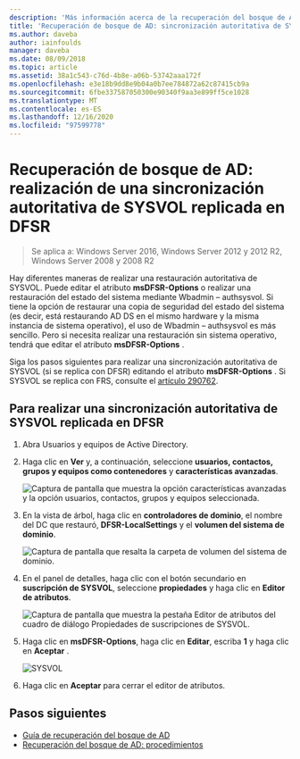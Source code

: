 ```yaml
---
description: 'Más información acerca de la recuperación del bosque de AD: realización de una sincronización autoritativa de SYSVOL replicada en DFSR'
title: 'Recuperación de bosque de AD: sincronización autoritativa de SYSVOL'
ms.author: daveba
author: iainfoulds
manager: daveba
ms.date: 08/09/2018
ms.topic: article
ms.assetid: 38a1c543-c76d-4b8e-a06b-53742aaa172f
ms.openlocfilehash: e3e18b9dd8e9b04a0b7ee784872a62c87415cb9a
ms.sourcegitcommit: 6fbe337587050300e90340f9aa3e899ff5ce1028
ms.translationtype: MT
ms.contentlocale: es-ES
ms.lasthandoff: 12/16/2020
ms.locfileid: "97599778"
---
```

# <a name="ad-forest-recovery---performing-an-authoritative-synchronization-of-dfsr-replicated-sysvol"></a>Recuperación de bosque de AD: realización de una sincronización autoritativa de SYSVOL replicada en DFSR

>Se aplica a: Windows Server 2016, Windows Server 2012 y 2012 R2, Windows Server 2008 y 2008 R2

Hay diferentes maneras de realizar una restauración autoritativa de SYSVOL. Puede editar el atributo **msDFSR-Options** o realizar una restauración del estado del sistema mediante Wbadmin – authsysvol. Si tiene la opción de restaurar una copia de seguridad del estado del sistema (es decir, está restaurando AD DS en el mismo hardware y la misma instancia de sistema operativo), el uso de Wbadmin – authsysvol es más sencillo. Pero si necesita realizar una restauración sin sistema operativo, tendrá que editar el atributo **msDFSR-Options** .

Siga los pasos siguientes para realizar una sincronización autoritativa de SYSVOL (si se replica con DFSR) editando el atributo **msDFSR-Options** . Si SYSVOL se replica con FRS, consulte el [artículo 290762](https://go.microsoft.com/fwlink/?LinkId=148443).

## <a name="to-perform-an-authoritative-synchronization-of-dfsr-replicated-sysvol"></a>Para realizar una sincronización autoritativa de SYSVOL replicada en DFSR

1. Abra Usuarios y equipos de Active Directory.
2. Haga clic en **Ver** y, a continuación, seleccione **usuarios, contactos, grupos y equipos como contenedores** y **características avanzadas**.

   ![Captura de pantalla que muestra la opción características avanzadas y la opción usuarios, contactos, grupos y equipos seleccionada.](media/AD-Forest-Recovery-Authoritative-Recovery-SYSVOL/sysvol1.png)

3. En la vista de árbol, haga clic en **controladores de dominio**, el nombre del DC que restauró, **DFSR-LocalSettings** y el **volumen del sistema de dominio**.

   ![Captura de pantalla que resalta la carpeta de volumen del sistema de dominio.](media/AD-Forest-Recovery-Authoritative-Recovery-SYSVOL/sysvol2.png)

4. En el panel de detalles, haga clic con el botón secundario en **suscripción de SYSVOL**, seleccione **propiedades** y haga clic en **Editor de atributos**.

   ![Captura de pantalla que muestra la pestaña Editor de atributos del cuadro de diálogo Propiedades de suscripciones de SYSVOL.](media/AD-Forest-Recovery-Authoritative-Recovery-SYSVOL/sysvol3.png)

5. Haga clic en **msDFSR-Options**, haga clic en **Editar**, escriba **1** y haga clic en **Aceptar** .

   ![SYSVOL](media/AD-Forest-Recovery-Authoritative-Recovery-SYSVOL/sysvol4.png)

6. Haga clic en **Aceptar** para cerrar el editor de atributos.

## <a name="next-steps"></a>Pasos siguientes

- [Guía de recuperación del bosque de AD](AD-Forest-Recovery-Guide.md)
- [Recuperación del bosque de AD: procedimientos](AD-Forest-Recovery-Procedures.md)
